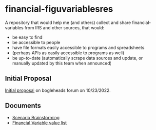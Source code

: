 # financial-figuvariablesres

A repository that would help me (and others) collect and share financial-variables from IRS and other sources, that would:
- be easy to find
- be accessible to people
- have file formats easily accessible to programs and spreadsheets
- (perhaps APIs as easily accessible to programs as well)
- be up-to-date (automatically scrape data sources and update, or manually updated by this team when announced)

## Initial Proposal
[Initial proposal](https://www.bogleheads.org/forum/viewtopic.php?p=6928838#p6928838) on bogleheads forum on 10/23/2022.

## Documents

- [Scenario Brainstorming](brainstorming.md)
- [Financial Variable value list](values.md)
